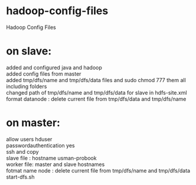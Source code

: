 # hadoop-config-files <br>
Hadoop Config Files <br>
# on slave: <br>
added and configured java and hadoop <br>
added config files from master <br>
added tmp/dfs/name and tmp/dfs/data files and sudo chmod 777 them all including folders <br>
changed path of tmp/dfs/name and tmp/dfs/data for slave in hdfs-site.xml <br>
format datanode : delete current file from tmp/dfs/data and tmp/dfs/name <br>
# on master: <br>
allow users hduser <br>
passwordauthentication yes <br>
ssh and copy <br>
slave file : hostname usman-probook <br>
worker file: master and slave hostnames <br>
fotmat name node : delete current file from tmp/dfs/name and tmp/dfs/data <br>
start-dfs.sh <br>
